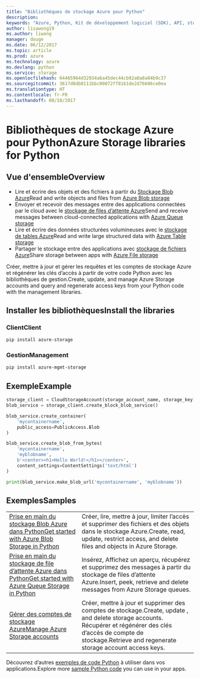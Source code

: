 ```yaml
---
title: "Bibliothèques de stockage Azure pour Python"
description: 
keywords: "Azure, Python, Kit de développement logiciel (SDK), API, stockage"
author: lisawong19
ms.author: liwong
manager: douge
ms.date: 06/12/2017
ms.topic: article
ms.prod: azure
ms.technology: azure
ms.devlang: python
ms.service: storage
ms.openlocfilehash: 64465964d32934a6a45dec44cb92a0a8a84b9c37
ms.sourcegitcommit: 3617d0db0111bbc00072ff8161de2d76606ce0ea
ms.translationtype: HT
ms.contentlocale: fr-FR
ms.lasthandoff: 08/18/2017
---
```

# <a name="azure-storage-libraries-for-python"></a><span data-ttu-id="c5109-103">Bibliothèques de stockage Azure pour Python</span><span class="sxs-lookup"><span data-stu-id="c5109-103">Azure Storage libraries for Python</span></span>

## <a name="overview"></a><span data-ttu-id="c5109-104">Vue d'ensemble</span><span class="sxs-lookup"><span data-stu-id="c5109-104">Overview</span></span>
- <span data-ttu-id="c5109-105">Lire et écrire des objets et des fichiers à partir du [Stockage Blob Azure](https://docs.microsoft.com/en-us/azure/storage/storage-python-how-to-use-blob-storage)</span><span class="sxs-lookup"><span data-stu-id="c5109-105">Read and write objects and files from [Azure Blob storage](https://docs.microsoft.com/en-us/azure/storage/storage-python-how-to-use-blob-storage)</span></span>
- <span data-ttu-id="c5109-106">Envoyer et recevoir des messages entre des applications connectées par le cloud avec le [stockage de files d’attente Azure](https://docs.microsoft.com/azure/storage/storage-python-how-to-use-queue-storage)</span><span class="sxs-lookup"><span data-stu-id="c5109-106">Send and receive messages between cloud-connected applications with [Azure Queue storage](https://docs.microsoft.com/azure/storage/storage-python-how-to-use-queue-storage)</span></span>
- <span data-ttu-id="c5109-107">Lire et écrire des données structurées volumineuses avec le [stockage de tables Azure](https://docs.microsoft.com/azure/storage/storage-python-how-to-use-table-storage)</span><span class="sxs-lookup"><span data-stu-id="c5109-107">Read and write large structured data with [Azure Table storage](https://docs.microsoft.com/azure/storage/storage-python-how-to-use-table-storage)</span></span> 
- <span data-ttu-id="c5109-108">Partager le stockage entre des applications avec [stockage de fichiers Azure](https://docs.microsoft.com/azure/storage/storage-python-how-to-use-file-storage)</span><span class="sxs-lookup"><span data-stu-id="c5109-108">Share storage between apps with [Azure File storage](https://docs.microsoft.com/azure/storage/storage-python-how-to-use-file-storage)</span></span>

<span data-ttu-id="c5109-109">Créer, mettre à jour et gérer les requêtes et les comptes de stockage Azure et régénérer les clés d’accès à partir de votre code Python avec les bibliothèques de gestion.</span><span class="sxs-lookup"><span data-stu-id="c5109-109">Create, update, and manage Azure Storage accounts and query and regenerate access keys from your Python code with the management libraries.</span></span>

## <a name="install-the-libraries"></a><span data-ttu-id="c5109-110">Installer les bibliothèques</span><span class="sxs-lookup"><span data-stu-id="c5109-110">Install the libraries</span></span>

### <a name="client"></a><span data-ttu-id="c5109-111">Client</span><span class="sxs-lookup"><span data-stu-id="c5109-111">Client</span></span>

```bash
pip install azure-storage
```

### <a name="management"></a><span data-ttu-id="c5109-112">Gestion</span><span class="sxs-lookup"><span data-stu-id="c5109-112">Management</span></span>

```bash
pip install azure-mgmt-storage
```

## <a name="example"></a><span data-ttu-id="c5109-113">Exemple</span><span class="sxs-lookup"><span data-stu-id="c5109-113">Example</span></span>
```python
storage_client = CloudStorageAccount(storage_account_name, storage_key)
blob_service = storage_client.create_block_blob_service()

blob_service.create_container(
    'mycontainername',
    public_access=PublicAccess.Blob
)

blob_service.create_blob_from_bytes(
    'mycontainername',
    'myblobname',
    b'<center><h1>Hello World!</h1></center>',
    content_settings=ContentSettings('text/html')
)

print(blob_service.make_blob_url('mycontainername', 'myblobname'))
```

## <a name="samples"></a><span data-ttu-id="c5109-114">Exemples</span><span class="sxs-lookup"><span data-stu-id="c5109-114">Samples</span></span>

| | |
|--|--|
| [<span data-ttu-id="c5109-115">Prise en main du stockage Blob Azure dans Python</span><span class="sxs-lookup"><span data-stu-id="c5109-115">Get started with Azure Blob Storage in Python</span></span>](https://azure.microsoft.com/resources/samples/storage-blob-python-getting-started/) | <span data-ttu-id="c5109-116">Créer, lire, mettre à jour, limiter l’accès et supprimer des fichiers et des objets dans le stockage Azure.</span><span class="sxs-lookup"><span data-stu-id="c5109-116">Create, read, update, restrict access, and delete files and objects in Azure Storage.</span></span> |
| [<span data-ttu-id="c5109-117">Prise en main du stockage de file d’attente Azure dans Python</span><span class="sxs-lookup"><span data-stu-id="c5109-117">Get started with Azure Queue Storage in Python</span></span>](https://azure.microsoft.com/resources/samples/storage-queue-python-getting-started/) | <span data-ttu-id="c5109-118">Insérez, Affichez un aperçu, récupérez et supprimez des messages à partir du stockage de files d’attente Azure.</span><span class="sxs-lookup"><span data-stu-id="c5109-118">Insert, peek, retrieve and delete messages from Azure Storage queues.</span></span> | 
| [<span data-ttu-id="c5109-119">Gérer des comptes de stockage Azure</span><span class="sxs-lookup"><span data-stu-id="c5109-119">Manage Azure Storage accounts</span></span>](https://azure.microsoft.com/resources/samples/storage-python-manage) | <span data-ttu-id="c5109-120">Créer, mettre à jour et supprimer des comptes de stockage.</span><span class="sxs-lookup"><span data-stu-id="c5109-120">Create, update , and delete storage accounts.</span></span> <span data-ttu-id="c5109-121">Récupérer et régénérer des clés d’accès de compte de stockage.</span><span class="sxs-lookup"><span data-stu-id="c5109-121">Retrieve and regenerate storage account access keys.</span></span>

<span data-ttu-id="c5109-122">Découvrez d’autres [exemples de code Python](https://azure.microsoft.com/resources/samples/?platform=python) à utiliser dans vos applications.</span><span class="sxs-lookup"><span data-stu-id="c5109-122">Explore more [sample Python code](https://azure.microsoft.com/resources/samples/?platform=python) you can use in your apps.</span></span>